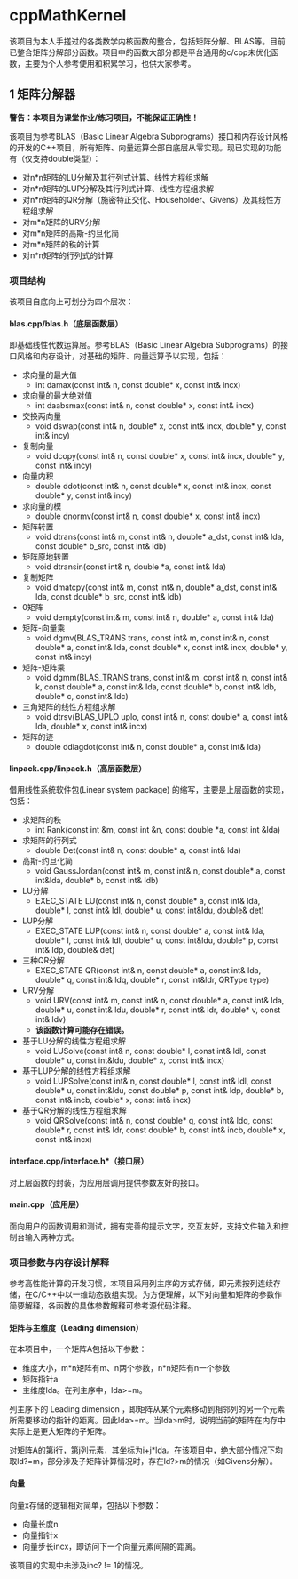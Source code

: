 # cppMathKernel
该项目为本人手搓过的各类数学内核函数的整合，包括矩阵分解、BLAS等。目前已整合矩阵分解部分函数。项目中的函数大部分都是平台通用的c/cpp未优化函数，主要为个人参考使用和积累学习，也供大家参考。

## 1 矩阵分解器

**警告：本项目为课堂作业/练习项目，不能保证正确性！**

该项目为参考BLAS（Basic Linear Algebra Subprograms）接口和内存设计风格的开发的C++项目，所有矩阵、向量运算全部自底层从零实现。现已实现的功能有（仅支持double类型）：

- 对n*n矩阵的LU分解及其行列式计算、线性方程组求解
- 对n*n矩阵的LUP分解及其行列式计算、线性方程组求解
- 对n*n矩阵的QR分解（施密特正交化、Householder、Givens）及其线性方程组求解
- 对m*n矩阵的URV分解
- 对m*n矩阵的高斯-约旦化简
- 对m*n矩阵的秩的计算
- 对n*n矩阵的行列式的计算

### 项目结构

该项目自底向上可划分为四个层次：

#### blas.cpp/blas.h（底层函数层）

即基础线性代数运算层。参考BLAS（Basic Linear Algebra Subprograms）的接口风格和内存设计，对基础的矩阵、向量运算予以实现，包括：

- 求向量的最大值
  - int damax(const int& n, const double* x, const int& incx)
- 求向量的最大绝对值
  - int daabsmax(const int& n, const double* x, const int& incx)
- 交换两向量
  - void dswap(const int& n, double* x, const int& incx, double* y, const int& incy)
- 复制向量
  - void dcopy(const int& n, const double* x, const int& incx, double* y, const int& incy)
- 向量内积
  - double ddot(const int& n, const double* x, const int& incx, const double* y, const int& incy)
- 求向量的模
  - double dnormv(const int& n, const double* x, const int& incx)
- 矩阵转置
  - void dtrans(const int& m, const int& n, double* a_dst, const int& lda, const double* b_src, const int& ldb)
- 矩阵原地转置
  - void dtransin(const int& n, double *a, const int& lda)
- 复制矩阵
  - void dmatcpy(const int& m, const int& n, double* a_dst, const int& lda, const double* b_src, const int& ldb)
- 0矩阵
  - void dempty(const int& m, const int& n, double* a, const int& lda)
- 矩阵-向量乘
  - void dgmv(BLAS_TRANS trans, const int& m, const int& n,
        const double* a, const int& lda, const double* x, const int& incx, double* y, const int& incy)
- 矩阵-矩阵乘
  - void dgmm(BLAS_TRANS trans, const int& m, const int& n, const int& k,
        const double* a, const int& lda, const double* b, const int& ldb, double* c, const int& ldc)
- 三角矩阵的线性方程组求解
  - void dtrsv(BLAS_UPLO uplo, const int& n, const double* a, const int& lda, double* x, const int& incx)
- 矩阵的迹
  - double ddiagdot(const int& n, const double* a, const int& lda)

#### linpack.cpp/linpack.h（高层函数层）

借用线性系统软件包(Linear system package) 的缩写，主要是上层函数的实现，包括：

- 求矩阵的秩
  - int Rank(const int &m, const int &n, const double *a, const int &lda)
- 求矩阵的行列式
  - double Det(const int& n, const double* a, const int& lda)
- 高斯-约旦化简
  - void GaussJordan(const int& m, const int& n, const double* a, const int&lda, double* b, const int& ldb)
- LU分解
  - EXEC_STATE LU(const int& n, const double* a, const int& lda, double* l, const int& ldl, double* u, const int&ldu, double& det)
- LUP分解
  - EXEC_STATE LUP(const int& n, const double* a, const int& lda,
        double* l, const int& ldl, double* u, const int&ldu, double* p, const int& ldp, double& det)
- 三种QR分解
  - EXEC_STATE QR(const int& n, const double* a, const int& lda,
        double* q, const int& ldq, double* r, const int&ldr, QRType type)
- URV分解
  - void URV(const int& m, const int& n, const double* a, const int& lda,
        double* u, const int& ldu, double* r, const int& ldr, double* v, const int& ldv)
  - **该函数计算可能存在错误。**
- 基于LU分解的线性方程组求解
  - void LUSolve(const int& n, const double* l, const int& ldl, const double* u, const int&ldu, double* x, const int& incx)
- 基于LUP分解的线性方程组求解
  - void LUPSolve(const int& n, const double* l, const int& ldl, const double* u, const int&ldu,
        const double* p, const int& ldp, double* b, const int& incb, double* x, const int& incx)
- 基于QR分解的线性方程组求解
  - void QRSolve(const int& n, const double* q, const int& ldq, const double* r, const int& ldr,
        const double* b, const int& incb, double* x, const int& incx)

#### interface.cpp/interface.h*（接口层）

对上层函数的封装，为应用层调用提供参数友好的接口。

#### main.cpp（应用层）

面向用户的函数调用和测试，拥有完善的提示文字，交互友好，支持文件输入和控制台输入两种方式。

### 项目参数与内存设计解释

参考高性能计算的开发习惯，本项目采用列主序的方式存储，即元素按列连续存储，在C/C++中以一维动态数组实现。为方便理解，以下对向量和矩阵的参数作简要解释，各函数的具体参数解释可参考源代码注释。

#### 矩阵与主维度（Leading dimension）

在本项目中，一个矩阵A包括以下参数：

- 维度大小，m\*n矩阵有m、n两个参数，n\*n矩阵有n一个参数
- 矩阵指针a
- 主维度lda。在列主序中，lda>=m。

列主序下的 Leading dimension ，即矩阵从某个元素移动到相邻列的另一个元素所需要移动的指针的距离。因此lda>=m。当lda>m时，说明当前的矩阵在内存中实际上是更大矩阵的子矩阵。

对矩阵A的第i行，第j列元素，其坐标为i+j*lda。在该项目中，绝大部分情况下均取ld?=m，部分涉及子矩阵计算情况时，存在ld?>m的情况（如Givens分解）。

#### 向量

向量x存储的逻辑相对简单，包括以下参数：

- 向量长度n
- 向量指针x
- 向量步长incx，即访问下一个向量元素间隔的距离。

该项目的实现中未涉及inc? != 1的情况。
